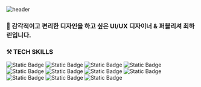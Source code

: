 ![header](https://capsule-render.vercel.app/api?type=cylinder&color=black&height=100&section=header&text=WELCOME%20TO%20MY%20GITHUB!&fontSize=30&fontColor=ffffff)

### 🖤 감각적이고 편리한 디자인을 하고 싶은 UI/UX 디자이너 & 퍼블리셔 최하린입니다.

### ⚒ TECH SKILLS
![Static Badge](https://img.shields.io/badge/HTML5-%23000000?style=flat&logo=html5&logoColor=auto) ![Static Badge](https://img.shields.io/badge/CSS3-%23000000?style=flat&logo=css3&logoColor=1572B6) ![Static Badge](https://img.shields.io/badge/JavaScript-%23f0db4f?style=flat-squre&logo=JavaScript&logoColor=auto&color=%23000000) ![Static Badge](https://img.shields.io/badge/jQuery-%23000000?style=flat-squre&logo=jQuery&logoColor=0769AD) ![Static Badge](https://img.shields.io/badge/React-%23000000?style=flat&logo=react&logoColor=61DAFB) ![Static Badge](https://img.shields.io/badge/Github-%23000000?style=flat&logo=github) ![Static Badge](https://img.shields.io/badge/GIT-%23000000?style=flat&logo=git)
![Static Badge](https://img.shields.io/badge/Photoshop-%23000000?style=flat&logo=Adobe%20Photoshop&logoColor=%234FCCFE)  ![Static Badge](https://img.shields.io/badge/Illustrator-%23000000?style=flat&logo=Adobe%20Illustrator&logoColor=%23DC6920) ![Static Badge](https://img.shields.io/badge/Figma-%23000000?style=flat&logo=Figma&logoColor=F24E1E) ![Static Badge](https://img.shields.io/badge/Slack-%23000000?style=flat&logo=slack&logoColor=4A154B) 
